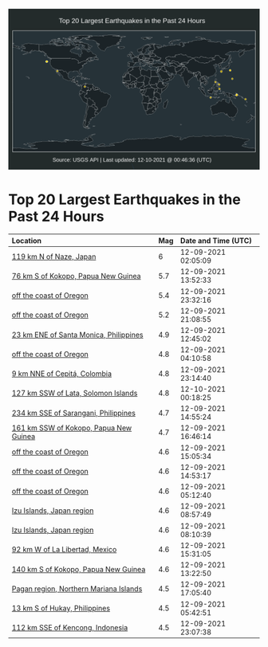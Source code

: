 ![Map](./map.png)

# Top 20 Largest Earthquakes in the Past 24 Hours

| Location | Mag | Date and Time (UTC) |
|:---|:---|:---|
| [119 km N of Naze, Japan](https://earthquake.usgs.gov/earthquakes/eventpage/us6000gaq5) | 6 | 12-09-2021 02:05:09 |
| [76 km S of Kokopo, Papua New Guinea](https://earthquake.usgs.gov/earthquakes/eventpage/us6000gau7) | 5.7 | 12-09-2021 13:52:33 |
| [off the coast of Oregon](https://earthquake.usgs.gov/earthquakes/eventpage/us6000gb13) | 5.4 | 12-09-2021 23:32:16 |
| [off the coast of Oregon](https://earthquake.usgs.gov/earthquakes/eventpage/us6000gaza) | 5.2 | 12-09-2021 21:08:55 |
| [23 km ENE of Santa Monica, Philippines](https://earthquake.usgs.gov/earthquakes/eventpage/us6000gatx) | 4.9 | 12-09-2021 12:45:02 |
| [off the coast of Oregon](https://earthquake.usgs.gov/earthquakes/eventpage/us6000gar1) | 4.8 | 12-09-2021 04:10:58 |
| [9 km NNE of Cepitá, Colombia](https://earthquake.usgs.gov/earthquakes/eventpage/us6000gb0x) | 4.8 | 12-09-2021 23:14:40 |
| [127 km SSW of Lata, Solomon Islands](https://earthquake.usgs.gov/earthquakes/eventpage/us6000gb1d) | 4.8 | 12-10-2021 00:18:25 |
| [234 km SSE of Sarangani, Philippines](https://earthquake.usgs.gov/earthquakes/eventpage/us6000gaur) | 4.7 | 12-09-2021 14:55:24 |
| [161 km SSW of Kokopo, Papua New Guinea](https://earthquake.usgs.gov/earthquakes/eventpage/us6000gawz) | 4.7 | 12-09-2021 16:46:14 |
| [off the coast of Oregon](https://earthquake.usgs.gov/earthquakes/eventpage/us6000gaut) | 4.6 | 12-09-2021 15:05:34 |
| [off the coast of Oregon](https://earthquake.usgs.gov/earthquakes/eventpage/us6000gaun) | 4.6 | 12-09-2021 14:53:17 |
| [off the coast of Oregon](https://earthquake.usgs.gov/earthquakes/eventpage/us6000gar6) | 4.6 | 12-09-2021 05:12:40 |
| [Izu Islands, Japan region](https://earthquake.usgs.gov/earthquakes/eventpage/us6000gasn) | 4.6 | 12-09-2021 08:57:49 |
| [Izu Islands, Japan region](https://earthquake.usgs.gov/earthquakes/eventpage/us6000gas9) | 4.6 | 12-09-2021 08:10:39 |
| [92 km W of La Libertad, Mexico](https://earthquake.usgs.gov/earthquakes/eventpage/us6000gav6) | 4.6 | 12-09-2021 15:31:05 |
| [140 km S of Kokopo, Papua New Guinea](https://earthquake.usgs.gov/earthquakes/eventpage/us6000gau4) | 4.6 | 12-09-2021 13:22:50 |
| [Pagan region, Northern Mariana Islands](https://earthquake.usgs.gov/earthquakes/eventpage/us6000gaxs) | 4.5 | 12-09-2021 17:05:40 |
| [13 km S of Hukay, Philippines](https://earthquake.usgs.gov/earthquakes/eventpage/us6000gard) | 4.5 | 12-09-2021 05:42:51 |
| [112 km SSE of Kencong, Indonesia](https://earthquake.usgs.gov/earthquakes/eventpage/us6000gb0v) | 4.5 | 12-09-2021 23:07:38 |
